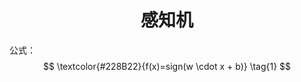 <h1 style="text-align:center">感知机</h1>

公式：
$$
\textcolor{#228B22}{f(x)=sign(w \cdot x + b)} \tag{1}
$$